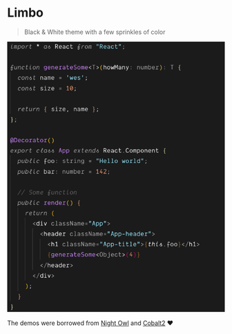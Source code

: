 # Limbo
> Black &amp; White theme with a few sprinkles of color

![](./preview.png)

The demos were borrowed from [Night Owl](https://github.com/sdras/night-owl-vscode-theme) and [Cobalt2](https://github.com/wesbos/cobalt2-vscode) ❤️
